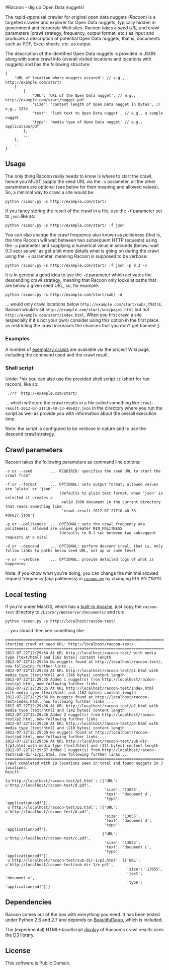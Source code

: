 #Racoon - dig up Open Data nuggets!

The *r*apid-*a*ppraisal *c*rawler for *o*riginal *o*pen data *n*uggets (*Racoon*) is a targeted crawler and explorer for Open Data nuggets, typically hidden in government and corporate Web sites. Racoon takes a *seed URL* and crawl parameters (crawl strategy, frequency, output format, etc.) as input and produces a description of potential Open Data nuggets, that is, documents such as PDF, Excel sheets, etc. as output.

The description of the identified Open Data nuggets is provided in JSON along with some crawl info (overall visited locations and locations with nuggets) and has the following structure:

	{
		'URL of location where nuggets occured': // e.g., http://example.com/start/
		[
			{	
				'URL': 'URL of the Open Data nugget', // e.g., http://example.com/start/nugget.pdf
				'size': 'content length of Open Data nugget in bytes', // e.g., 1234
				'text': 'link text to Open Data nugget', // e.g., a sample nugget
				'type': 'media type of Open Data nugget' // e.g., application/pdf
			},
			...
		],
		...
	}

## Usage

The only thing Racoon really needs to know is where to start the crawl, hence you MUST supply the seed URL via the `-s` parameter, all the other parameters are optional (see below for their meaning and allowed values). So, a minimal way to crawl a site would be:

	python racoon.py -s http://example.com/start/

If you fancy storing the result of the crawl in a file, use the `-f` parameter set to `json` like so:

	python racoon.py -s http://example.com/start/ -f json
	
You can also change the crawl frequency also known as politeness (that is, the time Racoon will wait between two subsequent HTTP requests) using the `-p` parameter and supplying a numerical value in seconds (below: wait 0.3 sec) as well as get a bit more details what is going on during the crawl using the `-v` parameter, meaning Racoon is supposed to be verbose:

	python racoon.py -s http://example.com/start/ -f json -p 0.3 -v

It is in general a good idea to use the `-d` parameter which activates the descending crawl strategy, meaning that Racoon only looks at paths that are below a given seed URL, so, for example:

	python racoon.py -s http://example.com/start/sub/ -d

... would only crawl locations below `http://example.com/start/sub/`, that is, Racoon would visit `http://example.com/start/sub/page1.html` but not `http://example.com/start/index.html`. When you first crawl a site (especially if it's not your own)  consider using this option in the first place as restricting the crawl increases the chances that you don't get banned ;)

### Examples

A number of [exemplary crawls](https://github.com/mhausenblas/Racoon/wiki/Example-crawls) are available via the project Wiki page, including the command used and the crawl result.

### Shell script

Under *nix you can also use the provided shell script [`rr`](https://github.com/mhausenblas/Racoon/blob/master/rr) (short for run racoon), like so:

	 ./rr  http://example.com/start/

... which will store the crawl results in a file called something like `crawl-result-2012-07-21T18-48-33-406027.json` in the directory where you run the script as well as provide you with information about the overall execution time. 

Note: the script is configured to be verbose in nature and to use the descend crawl strategy.


## Crawl parameters

Racoon takes the following parameters as command line options:

	-s or --seed		...	REQUIRED: specifies the seed URL to start the crawl from"

	-f or --format		...	OPTIONAL: sets output format, allowed values are 'plain' or 'json' 
							(defaults to plain text format; when 'json' is selected it creates a
							 valid JSON document in the current directory that reads something like
							 'crawl-result-2012-07-21T18-48-33-406027.json')

	-p or --politeness	...	OPTIONAL: sets the crawl frequency aka politeness, allowed are values greater MIN_POLITNESS 
							(defaults to 0.1 sec between two subsequent requests at a site)

	-d or --descend		... OPTIONAL: perform descend crawl, that is, only follow links to paths below seed URL, not up or same level

	-v or --verbose		...	OPTIONAL: provide detailed logs of what is happening

Note: if you know what you're doing, you can change the minimal allowed request frequency (aka politeness) in [`racoon.py`](https://github.com/mhausenblas/Racoon/blob/master/racoon.py) by changing `MIN_POLITNESS`.

## Local testing

If you're under MacOS, which has a [built-in Apache](http://macdevcenter.com/pub/a/mac/2001/12/07/apache.html "Apache Web-Serving with Mac OS X: Part 1 - O'Reilly Media"), just copy the `racoon-test` directory to `/Library/Webserver/Documents/` and run:

	python racoon.py -s http://localhost/racoon-test/

... you should then see something like:
	
	================================================================================
	Starting crawl at seed URL: http://localhost/racoon-test/
	================================================================================
	2012-07-22T12:29:34 At URL http://localhost/racoon-test/ with media type [text/html] and [162 bytes] content length
	2012-07-22T12:29:34 No nuggets found at http://localhost/racoon-test/, now following further links ...
	2012-07-22T12:29:34 At URL http://localhost/racoon-test/p1.html with media type [text/html] and [346 bytes] content length
	2012-07-22T12:29:35 Added 1 nugget(s) from http://localhost/racoon-test/p1.html, now following further links ...
	2012-07-22T12:29:35 At URL http://localhost/racoon-test/index.html with media type [text/html] and [162 bytes] content length
	2012-07-22T12:29:36 No nuggets found at http://localhost/racoon-test/index.html, now following further links ...
	2012-07-22T12:29:36 At URL http://localhost/racoon-test/p2.html with media type [text/html] and [142 bytes] content length
	2012-07-22T12:29:36 Added 2 nugget(s) from http://localhost/racoon-test/p2.html, now following further links ...
	2012-07-22T12:29:36 At URL http://localhost/racoon-test/p4.html with media type [text/html] and [210 bytes] content length
	2012-07-22T12:29:36 No nuggets found at http://localhost/racoon-test/p4.html, now following further links ...
	2012-07-22T12:29:36 At URL http://localhost/racoon-test/sub-dir-1/p3.html with media type [text/html] and [111 bytes] content length
	2012-07-22T12:29:37 Added 1 nugget(s) from http://localhost/racoon-test/sub-dir-1/p3.html, now following further links ...
	================================================================================
	Crawl completed with 10 locations seen in total and found nuggets in 3 locations.
	Result:

	{u'http://localhost/racoon-test/p1.html': [{'URL': u'http://localhost/racoon-test/d.pdf',
	                                            'size': '13055',
	                                            'text': 'document d',
	                                            'type': 'application/pdf'}],
	 u'http://localhost/racoon-test/p2.html': [{'URL': u'http://localhost/racoon-test/d.pdf',
	                                            'size': '13055',
	                                            'text': 'document d',
	                                            'type': 'application/pdf'},
	                                           {'URL': u'http://localhost/racoon-test/c.pdf',
	                                            'size': '13055',
	                                            'text': 'document c',
	                                            'type': 'application/pdf'}],
	 u'http://localhost/racoon-test/sub-dir-1/p3.html': [{'URL': u'http://localhost/racoon-test/sub-dir-1/e.pdf',
	                                                      'size': '13055',
	                                                      'text': 'document e',
	                                                      'type': 'application/pdf'}]}


## Dependencies

Racoon comes out of the box with everything you need. It has been tested under Python 2.6 and 2.7 and depends on [BeautifulSoup](http://www.crummy.com/software/BeautifulSoup/), which is included.

The (experimental) HTML+JavaScript [display](https://github.com/mhausenblas/Racoon/wiki/Display) of Racoon's crawl results uses the [D3](http://d3js.org/) library.

## License

This software is Public Domain.
